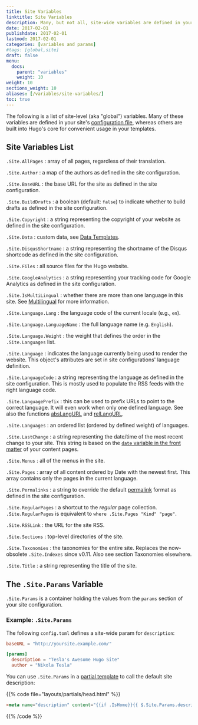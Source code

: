 ```yaml
---
title: Site Variables
linktitle: Site Variables
description: Many, but not all, site-wide variables are defined in your site's configuration. However, Hugo provides a number of built-in variables for convenient access to global values in your templates.
date: 2017-02-01
publishdate: 2017-02-01
lastmod: 2017-02-01
categories: [variables and params]
#tags: [global,site]
draft: false
menu:
  docs:
    parent: "variables"
    weight: 10
weight: 10
sections_weight: 10
aliases: [/variables/site-variables/]
toc: true
---
```


The following is a list of site-level (aka "global") variables. Many of these variables are defined in your site's [configuration file][config], whereas others are built into Hugo's core for convenient usage in your templates.

## Site Variables List

`.Site.AllPages`
: array of all pages, regardless of their translation.

`.Site.Author`
: a map of the authors as defined in the site configuration.

`.Site.BaseURL`
: the base URL for the site as defined in the site configuration.

`.Site.BuildDrafts`
: a boolean (default: `false`) to indicate whether to build drafts as defined in the site configuration.

`.Site.Copyright`
: a string representing the copyright of your website as defined in the site configuration.

`.Site.Data`
: custom data, see [Data Templates](/templates/data-templates/).

`.Site.DisqusShortname`
: a string representing the shortname of the Disqus shortcode as defined in the site configuration.

`.Site.Files`
: all source files for the Hugo website.

`.Site.GoogleAnalytics`
: a string representing your tracking code for Google Analytics as defined in the site configuration.

`.Site.IsMultiLingual`
: whether there are more than one language in this site. See [Multilingual](/content-management/multilingual/) for more information.

`.Site.Language.Lang`
: the language code of the current locale (e.g., `en`).

`.Site.Language.LanguageName`
: the full language name (e.g. `English`).

`.Site.Language.Weight`
: the weight that defines the order in the `.Site.Languages` list.

`.Site.Language`
: indicates the language currently being used to render the website. This object's attributes are set in site configurations' language definition.

`.Site.LanguageCode`
: a string representing the language as defined in the site configuration. This is mostly used to populate the RSS feeds with the right language code.

`.Site.LanguagePrefix`
: this can be used to prefix URLs to point to the correct language. It will even work when only one defined language. See also the functions [absLangURL](/functions/abslangurl/) and [relLangURL](/functions/rellangurl).

`.Site.Languages`
: an ordered list (ordered by defined weight) of languages.

`.Site.LastChange`
: a string representing the date/time of the most recent change to your site. This string is based on the [`date` variable in the front matter](/content-management/front-matter) of your content pages.

`.Site.Menus`
: all of the menus in the site.

`.Site.Pages`
: array of all content ordered by Date with the newest first. This array contains only the pages in the current language.

`.Site.Permalinks`
: a string to override the default [permalink](/content-management/urls/) format as defined in the site configuration.

`.Site.RegularPages`
: a shortcut to the *regular* page collection. `.Site.RegularPages` is equivalent to `where .Site.Pages "Kind" "page"`.

`.Site.RSSLink`
: the URL for the site RSS.

`.Site.Sections`
: top-level directories of the site.

`.Site.Taxonomies`
: the taxonomies for the entire site.  Replaces the now-obsolete `.Site.Indexes` since v0.11. Also see section Taxonomies elsewhere.

`.Site.Title`
: a string representing the title of the site.

## The `.Site.Params` Variable

`.Site.Params` is a container holding the values from the `params` section of your site configuration.

### Example: `.Site.Params`

The following `config.toml` defines a site-wide param for `description`:

```toml
baseURL = "http://yoursite.example.com/"

[params]
  description = "Tesla's Awesome Hugo Site"
  author = "Nikola Tesla"
```

You can use `.Site.Params` in a [partial template](/templates/partials/) to call the default site description:

{{% code file="layouts/partials/head.html" %}}
```html
<meta name="description" content="{{if .IsHome}}{{ $.Site.Params.description }}{{else}}{{.Description}}{{end}}" />
```
{{% /code %}}

[config]: /getting-started/configuration/
